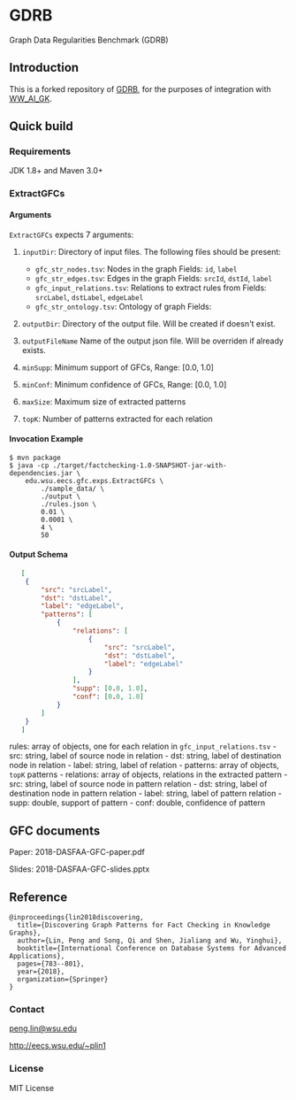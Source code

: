 # GDRB

Graph Data Regularities Benchmark (GDRB)

## Introduction

This is a forked repository of [GDRB](https://github.com/wsu-db/GDRB), for the purposes of integration with [WW_AI_GK](https://github.com/AY2425S1-DSA3101-Weeping-Wranglers/WW-AI-GK).

## Quick build

### Requirements

JDK 1.8+ and Maven 3.0+

### ExtractGFCs

#### Arguments

`ExtractGFCs` expects 7 arguments:

1. `inputDir`: Directory of input files. The following files should be present:

   - `gfc_str_nodes.tsv`: Nodes in the graph
     Fields: `id`, `label`
   - `gfc_str_edges.tsv`: Edges in the graph
     Fields: `srcId`, `dstId`, `label`
   - `gfc_input_relations.tsv`: Relations to extract rules from
     Fields: `srcLabel`, `dstLabel`, `edgeLabel`
   - `gfc_str_ontology.tsv`: Ontology of graph
     Fields:
2. `outputDir`: Directory of the output file. Will be created if doesn't exist.
3. `outputFileName` Name of the output json file. Will be overriden if already exists.
4. `minSupp`: Minimum support of GFCs, Range: [0.0, 1.0]
5. `minConf`: Minimum confidence of GFCs, Range: [0.0, 1.0]
6. `maxSize`: Maximum size of extracted patterns
7. `topK`: Number of patterns extracted for each relation

#### Invocation Example

```
$ mvn package
$ java -cp ./target/factchecking-1.0-SNAPSHOT-jar-with-dependencies.jar \
    edu.wsu.eecs.gfc.exps.ExtractGFCs \
        ./sample_data/ \
        ./output \
        ./rules.json \
        0.01 \
        0.0001 \
        4 \
        50
```

#### Output Schema

```json
   [
   	{
   		"src": "srcLabel",
   		"dst": "dstLabel",
   		"label": "edgeLabel",
   		"patterns": [
   			{
   				"relations": [
   					{
   						"src": "srcLabel",
   						"dst": "dstLabel",
   						"label": "edgeLabel"
   					}
   				],
   				"supp": [0.0, 1.0],
   				"conf": [0.0, 1.0]
   			}
   		]
   	}
   ]
```

   rules: array of objects, one for each relation in `gfc_input_relations.tsv`
	- src: string, label of source node in relation
	- dst: string, label of destination node in relation
	- label: string, label of relation
	- patterns: array of objects, `topK` patterns
		- relations: array of objects, relations in the extracted pattern
			- src: string, label of source node in pattern relation
			- dst: string, label of destination node in pattern relation
			- label: string, label of pattern relation
		- supp: double, support of pattern
		- conf: double, confidence of pattern

## GFC documents

Paper: 2018-DASFAA-GFC-paper.pdf

Slides: 2018-DASFAA-GFC-slides.pptx

## Reference

```
@inproceedings{lin2018discovering,
  title={Discovering Graph Patterns for Fact Checking in Knowledge Graphs},
  author={Lin, Peng and Song, Qi and Shen, Jialiang and Wu, Yinghui},
  booktitle={International Conference on Database Systems for Advanced Applications},
  pages={783--801},
  year={2018},
  organization={Springer}
}
```

### Contact

peng.lin@wsu.edu

http://eecs.wsu.edu/~plin1

### License

MIT License
